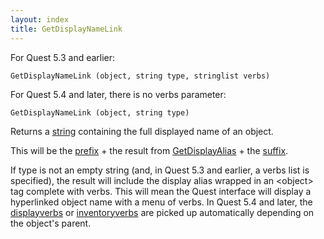 ```yaml
---
layout: index
title: GetDisplayNameLink
---
```


For Quest 5.3 and earlier:

    GetDisplayNameLink (object, string type, stringlist verbs)

For Quest 5.4 and later, there is no verbs parameter:

    GetDisplayNameLink (object, string type)

Returns a [string](../../../types/string.html) containing the full displayed name of an object.

This will be the [prefix](../../../attributes/prefix.html) + the result from [GetDisplayAlias](getdisplayalias.html) + the [suffix](../../../attributes/suffix.html).

If type is not an empty string (and, in Quest 5.3 and earlier, a verbs list is specified), the result will include the display alias wrapped in an \<object\> tag complete with verbs. This will mean the Quest interface will display a hyperlinked object name with a menu of verbs. In Quest 5.4 and later, the [displayverbs](../../../attributes/displayverbs.html) or [inventoryverbs](../../../attributes/inventoryverbs.html) are picked up automatically depending on the object's parent.
